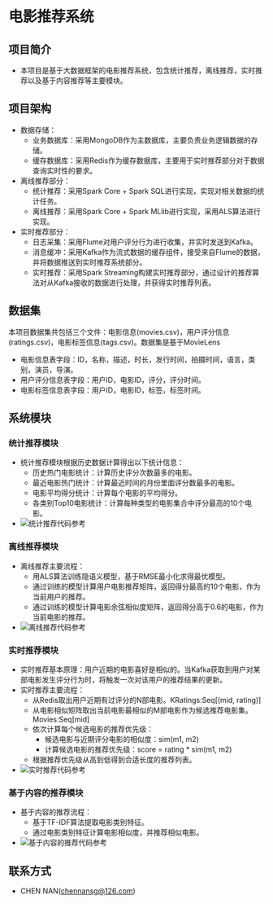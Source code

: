 # 电影推荐系统

## 项目简介

  - 本项目是基于大数据框架的电影推荐系统，包含统计推荐，离线推荐，实时推荐以及基于内容推荐等主要模块。
  
## 项目架构

  - 数据存储：
    - 业务数据库：采用MongoDB作为主数据库，主要负责业务逻辑数据的存储。
    - 缓存数据库：采用Redis作为缓存数据库，主要用于实时推荐部分对于数据查询实时性的要求。
  - 离线推荐部分：
    - 统计推荐：采用Spark Core + Spark SQL进行实现，实现对相关数据的统计任务。
    - 离线推荐：采用Spark Core + Spark MLlib进行实现，采用ALS算法进行实现。
  - 实时推荐部分：
    - 日志采集：采用Flume对用户评分行为进行收集，并实时发送到Kafka。
    - 消息缓冲：采用Kafka作为流式数据的缓存组件，接受来自Flume的数据，并将数据推送到实时推荐系统部分。
    - 实时推荐：采用Spark Streaming构建实时推荐部分，通过设计的推荐算法对从Kafka接收的数据进行处理，并获得实时推荐列表。

## 数据集

本项目数据集共包括三个文件：电影信息(movies.csv)，用户评分信息(ratings.csv)，电影标签信息(tags.csv)。数据集是基于MovieLens

  - 电影信息表字段：ID，名称，描述，时长，发行时间，拍摄时间，语言，类别，演员，导演。
  - 用户评分信息表字段：用户ID，电影ID，评分，评分时间。
  - 电影标签信息表字段：用户ID，电影ID，标签，标签时间。

## 系统模块

### 统计推荐模块

  - 统计推荐模块根据历史数据计算得出以下统计信息：
    - 历史热门电影统计：计算历史评分次数最多的电影。
    - 最近电影热门统计：计算最近时间的月份里面评分数最多的电影。
    - 电影平均得分统计：计算每个电影的平均得分。
    - 各类别Top10电影统计：计算每种类型的电影集合中评分最高的10个电影。
  - ![统计推荐代码参考](./代码/统计推荐)
  
### 离线推荐模块

  - 离线推荐主要流程：
    - 用ALS算法训练隐语义模型，基于RMSE最小化求得最优模型。
    - 通过训练的模型计算用户电影推荐矩阵，返回得分最高的10个电影，作为当前用户的推荐。
    - 通过训练的模型计算电影余弦相似度矩阵，返回得分高于0.6的电影，作为当前电影的推荐。
  - ![离线推荐代码参考](./代码/离线推荐)

### 实时推荐模块

  - 实时推荐基本原理：用户近期的电影喜好是相似的。当Kafka获取到用户对某部电影发生评分行为时，将触发一次对该用户的推荐结果的更新。
  - 实时推荐主要流程：
    - 从Redis取出用户近期有过评分的N部电影。KRatings:Seq[(mid, rating)]
    - 从电影相似矩阵取出当前电影最相似的M部电影作为候选推荐电影集。Movies:Seq[mid]
    - 依次计算每个候选电影的推荐优先级：
      - 候选电影与近期评分电影的相似度：sim(m1, m2)
      - 计算候选电影的推荐优先级：score = rating * sim(m1, m2)
    - 根据推荐优先级从高到低得到合适长度的推荐列表。
  - ![实时推荐代码参考](./代码/实时推荐)
  
### 基于内容的推荐模块

  - 基于内容的推荐流程：
    - 基于TF-IDF算法提取电影类别特征。
    - 通过电影类别特征计算电影相似度，并推荐相似电影。
  - ![基于内容的推荐代码参考](./代码/基于内容的推荐)
  
## 联系方式

  - CHEN NAN(chennansg@126.com)
  
  
